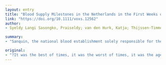 ```yaml
---
layout: entry
title: "Blood Supply Milestones in the Netherlands in the First Weeks of COVID-19"
link: "https://doi.org/10.1111/voxs.12562"
author:
- Syeldy Langi Sasongko, Praiseldy; van den Hurk, Katja; Thijssen-Timmer, Daphne C.

summary:
- "Sanquin, the national blood establishment solely responsible for the blood supply in the Netherlands, was vital the organization continue to operate. The employees directly involved in the supply chain, from collection to distribution, remained hard at work. 'It was the best of times, it was the worst of times. It was the age of wisdom', he says. Dutch government announced its first measures to combat COVID-19."

original:
- "?It was the best of times, it was the worst of times, it was the age of wisdom, it was the age of foolishness, it was the epoch of belief, it was the epoch of incredulity...? Dickens On March 12th, the Dutch government announced its first measures to combat COVID-19 in the Netherlands through implementation of strict social distancing (e.g. closing of public venues and employees working from home) as part of maximum control measures, lasting until April 6th .1 For Sanquin, the national blood establishment solely responsible for the blood supply in the Netherlands, it was vital the organization continue to operate. The leadership knew that as outbreaks may adversely impact blood supply and its related activities, steps would be needed to assess, plan, and respond appropriately in a time like this.2 Thus, the employees directly involved in the supply chain, from collection to distribution, remained hard at work."
---
```


